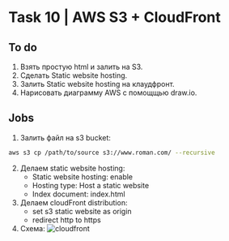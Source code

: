 # Task 10 | AWS S3 + CloudFront 
## To do
1. Взять простую html и залить на S3. 
2. Сделать Static website hosting.
3. Залить Static website hosting на клаудфронт. 
4. Нарисовать диаграмму AWS с помощщью draw.io.
## Jobs
1. Залить файл на s3 bucket:
```bash
aws s3 cp /path/to/source s3://www.roman.com/ --recursive
```

2. Делаем static website hosting:
    - Static website hosting: enable
    - Hosting type: Host a static website
    - Index document: index.html
3. Делаем cloudFront distribution:
    - set s3 static website as origin
    - redirect http to https 
4. Схема:
![cloudfront](https://github.com/user-attachments/assets/6ea9b870-c9e3-45f8-ae98-daa32fa5b64b)

